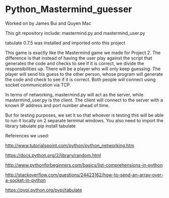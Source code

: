 # Python_Mastermind_guesser

Worked on by James Bui and Quyen Mac

This git repository include: mastermind.py and mastermind_user.py

tabulate 0.7.5 was installed and imported onto this project

This game is exactly like the Mastermind game we made for Project 2. The difference is that instead of having the user play against the script that generates the code and checks to see if it is correct, we divide the responsibilities up. There will be a player who will only keep guessing. The player will send his guess to the other person, whose program will generate the code and check to see if it is correct. Both people will connect using socket communication via TCP. 

In terms of networking, mastermind.py will act as the server, while mastermind_user.py is the client. The client will connect to the server with a known IP address and port number ahead of time. 

But for testing purposes, we set it so that whoever is testing this will be able to run it locally on 2 separate terminal windows. You also need to import the library tabulate
	pip install tabulate 

References we used:

http://www.tutorialspoint.com/python/python_networking.htm

https://docs.python.org/2/library/random.html

http://www.pythonforbeginners.com/basics/list-comprehensions-in-python

http://stackoverflow.com/questions/24423162/how-to-send-an-array-over-a-socket-in-python

https://pypi.python.org/pypi/tabulate


